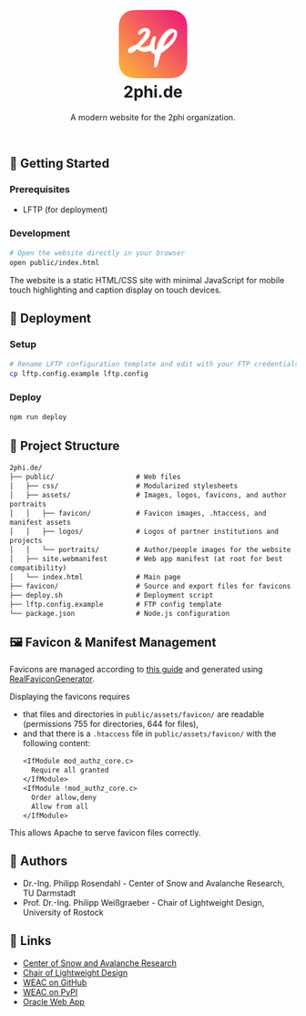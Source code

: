 <h1 align="center">
  <br>
  <img src="public/assets/logos/2phi.png" alt="2phi logo" width="120" height="120">
  <br>
  <b>2phi.de</b>
</h1>
<p align="center">A modern website for the 2phi organization.</p>
<br>


## 🚀 Getting Started

### Prerequisites
- LFTP (for deployment)

### Development
```bash
# Open the website directly in your browser
open public/index.html
```

The website is a static HTML/CSS site with minimal JavaScript for mobile touch highlighting and caption display on touch devices.

## 🚢 Deployment

### Setup
```bash
# Rename LFTP configuration template and edit with your FTP credentials
cp lftp.config.example lftp.config
```

### Deploy
```bash
npm run deploy
```

## 📁 Project Structure

```
2phi.de/
├── public/                    # Web files
│   ├── css/                   # Modularized stylesheets
│   ├── assets/                # Images, logos, favicons, and author portraits
│   │   ├── favicon/           # Favicon images, .htaccess, and manifest assets
│   │   ├── logos/             # Logos of partner institutions and projects
│   │   └── portraits/         # Author/people images for the website
│   ├── site.webmanifest       # Web app manifest (at root for best compatibility)
│   └── index.html             # Main page
├── favicon/                   # Source and export files for favicons
├── deploy.sh                  # Deployment script
├── lftp.config.example        # FTP config template
└── package.json               # Node.js configuration
```

## 🖼️ Favicon & Manifest Management

Favicons are managed according to [this guide](https://dev.to/masakudamatsu/favicon-nightmare-how-to-maintain-sanity-3al7) and generated using [RealFaviconGenerator](https://realfavicongenerator.net).

Displaying the favicons requires
- that files and directories in `public/assets/favicon/` are readable (permissions 755 for directories, 644 for files),
- and that there is a `.htaccess` file in `public/assets/favicon/` with the following content:
  ```
  <IfModule mod_authz_core.c>
    Require all granted
  </IfModule>
  <IfModule !mod_authz_core.c>
    Order allow,deny
    Allow from all
  </IfModule>
  ```
This allows Apache to serve favicon files correctly.

## 👥 Authors

- Dr.-Ing. Philipp Rosendahl - Center of Snow and Avalanche Research, TU Darmstadt
- Prof. Dr.-Ing. Philipp Weißgraeber - Chair of Lightweight Design, University of Rostock

## 🔗 Links

- [Center of Snow and Avalanche Research](https://www.ismd.tu-darmstadt.de/forschung_ismd/gruppen/center_of_snow_and_avalanche_research/csar_ismd.en.jsp)
- [Chair of Lightweight Design](https://www.cld.uni-rostock.de)
- [WEAC on GitHub](https://github.com/2phi/weac)
- [WEAC on PyPI](https://pypi.org/project/weac/)
- [Oracle Web App](https://snoworacle.streamlit.app) 